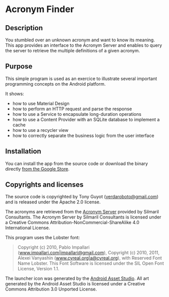 # Acronym Finder

## Description

You stumbled over an unknown acronym and want to know its meaning. This app provides an interface to the Acronym Server and enables to query the server to retrieve the multiple definitions of a given acronym.

## Purpose

This simple program is used as an exercice to illustrate several important programming concepts on the Android platform.

It shows:

* how to use Material Design
* how to perform an HTTP request and parse the response
* how to use a Service to encapsulate long-duration operations
* how to use a Content Provider with an SQLite database to implement a cache
* how to use a recycler view
* how to correctly separate the business logic from the user interface

## Installation

You can install the app from the source code or download the binary directly [from the Google Store](https://play.google.com/store/apps/details?id=io.github.tonyguyot.acronym).

## Copyrights and licenses

The source code is copyrighted by Tony Guyot (verdaroboto@gmail.com) and is released under the Apache 2.0 license.

The acronyms are retrieved from the [Acronym Server](http://acronyms.silmaril.ie) provided by Silmaril Consultants. The Acronym Server by Silmaril Consultants is licensed under a Creative Commons Attribution-NonCommercial-ShareAlike 4.0 International License. 

This program uses the Lobster font:
>Copyright (c) 2010, Pablo Impallari (www.impallari.com|impallari@gmail.com),
>Copyright (c) 2010, 2011, Alexei Vanyashin (www.cyreal.org|a@cyreal.org),
>with Reserved Font Name Lobster.
>This Font Software is licensed under the SIL Open Font License, Version 1.1.

The launcher icon was generated by the [Android Asset Studio](https://romannurik.github.io/AndroidAssetStudio).
All art generated by the Android Asset Studio is licensed under a Creative Commons Attribution 3.0 Unported License.


 
